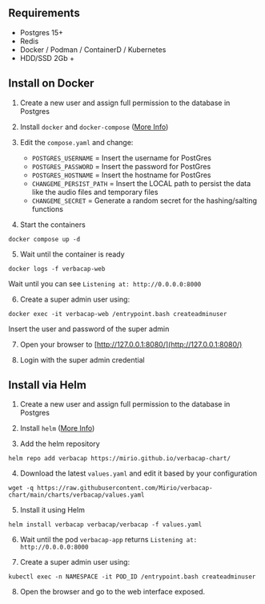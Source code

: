 ## Requirements
* Postgres 15+
* Redis
* Docker / Podman / ContainerD / Kubernetes
* HDD/SSD 2Gb +

## Install on Docker
1. Create a new user and assign full permission to the database in Postgres

2. Install `docker` and `docker-compose` ([More Info](https://docs.docker.com/engine/install/))

3. Edit the `compose.yaml` and change:
    * `POSTGRES_USERNAME` = Insert the username for PostGres
    * `POSTGRES_PASSWORD` = Insert the password for PostGres
    * `POSTGRES_HOSTNAME` = Insert the hostname for PostGres
    * `CHANGEME_PERSIST_PATH` = Insert the LOCAL path to persist the data like the audio files and temporary files
    * `CHANGEME_SECRET` = Generate a random secret for the hashing/salting functions

4. Start the containers
```
docker compose up -d
```

5. Wait until the container is ready
```
docker logs -f verbacap-web
```
Wait until you can see `Listening at: http://0.0.0.0:8000`

6. Create a super admin user using:
```
docker exec -it verbacap-web /entrypoint.bash createadminuser
```
Insert the user and password of the super admin

7. Open your browser to [http://127.0.0.1:8080/](http://127.0.0.1:8080/)

8. Login with the super admin credential 

## Install via Helm
1. Create a new user and assign full permission to the database in Postgres

2. Install `helm` ([More Info](https://helm.sh/docs/intro/install/))

3. Add the helm repository
```
helm repo add verbacap https://mirio.github.io/verbacap-chart/
```

4. Download the latest `values.yaml` and edit it based by your configuration
```
wget -q https://raw.githubusercontent.com/Mirio/verbacap-chart/main/charts/verbacap/values.yaml
```

5. Install it using Helm
```
helm install verbacap verbacap/verbacap -f values.yaml
```

6. Wait until the pod `verbacap-app` returns `Listening at: http://0.0.0.0:8000`

7. Create a super admin user using:
```
kubectl exec -n NAMESPACE -it POD_ID /entrypoint.bash createadminuser
```

8. Open the browser and go to the web interface exposed.